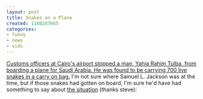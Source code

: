 ```yaml
---
layout: post
title: Snakes on a Plane
created: 1180287665
categories:
- funny
- news
- vids
---
```

<a href="http://www.cnn.com/2007/WORLD/meast/05/24/egypt.snakes.ap/index.html">Customs officers at Cairo's airport stopped a man, Yahia Rahim Tulba, from boarding a plane for Saudi Arabia. He was found to be carrying 700 live snakes in a carry on bag.</a> I'm not sure where Samuel L. Jackson was at the time, but if those snakes had gotten on board, I'm sure he'd have had something to say about <a href="http://www.snakesonaplane.com/">the situation</a> (thanks steve):
<object type="application/x-shockwave-flash" data="http://www.youtube.com/v/3bGv6Ijf1aU" width="425" height="350"><param name="movie" value="http://www.youtube.com/v/3bGv6Ijf1aU" /><param name="wmode" value="transparent" /></object>
